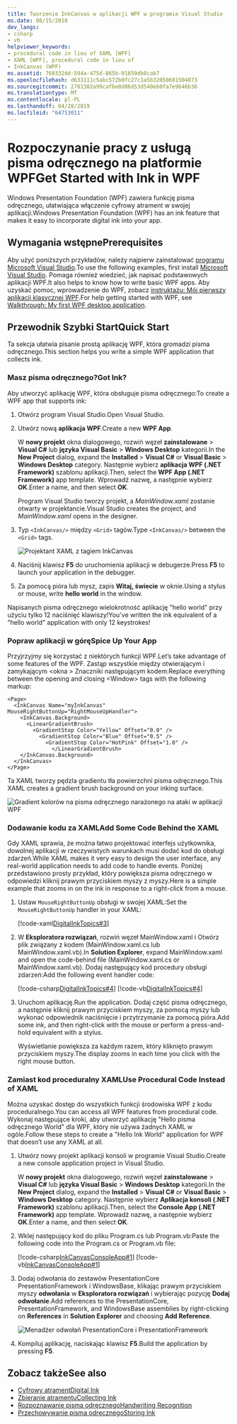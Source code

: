```yaml
---
title: Tworzenie InkCanvas w aplikacji WPF w programie Visual Studio
ms.date: 08/15/2018
dev_langs:
- csharp
- vb
helpviewer_keywords:
- procedural code in lieu of XAML [WPF]
- XAML [WPF], procedural code in lieu of
- InkCanvas (WPF)
ms.assetid: 760332dd-594a-475d-865b-01659db8cab7
ms.openlocfilehash: d633111c5abc572b0fc27c1a5b32050681504073
ms.sourcegitcommit: 2701302a99cafbe0d86d53d540eb0fa7e9b46b36
ms.translationtype: MT
ms.contentlocale: pl-PL
ms.lasthandoff: 04/28/2019
ms.locfileid: "64753011"
---
```

# <a name="get-started-with-ink-in-wpf"></a><span data-ttu-id="b89bc-102">Rozpoczynanie pracy z usługą pisma odręcznego na platformie WPF</span><span class="sxs-lookup"><span data-stu-id="b89bc-102">Get Started with Ink in WPF</span></span>

<span data-ttu-id="b89bc-103">Windows Presentation Foundation (WPF) zawiera funkcję pisma odręcznego, ułatwiająca włączenie cyfrowy atrament w swojej aplikacji.</span><span class="sxs-lookup"><span data-stu-id="b89bc-103">Windows Presentation Foundation (WPF) has an ink feature that makes it easy to incorporate digital ink into your app.</span></span>

## <a name="prerequisites"></a><span data-ttu-id="b89bc-104">Wymagania wstępne</span><span class="sxs-lookup"><span data-stu-id="b89bc-104">Prerequisites</span></span>

<span data-ttu-id="b89bc-105">Aby użyć poniższych przykładów, należy najpierw zainstalować [programu Microsoft Visual Studio](https://visualstudio.microsoft.com/downloads/?utm_medium=microsoft&utm_source=docs.microsoft.com&utm_campaign=inline+link&utm_content=download+vs2019).</span><span class="sxs-lookup"><span data-stu-id="b89bc-105">To use the following examples, first install [Microsoft Visual Studio](https://visualstudio.microsoft.com/downloads/?utm_medium=microsoft&utm_source=docs.microsoft.com&utm_campaign=inline+link&utm_content=download+vs2019).</span></span> <span data-ttu-id="b89bc-106">Pomaga również wiedzieć, jak napisać podstawowych aplikacji WPF.</span><span class="sxs-lookup"><span data-stu-id="b89bc-106">It also helps to know how to write basic WPF apps.</span></span> <span data-ttu-id="b89bc-107">Aby uzyskać pomoc, wprowadzenie do WPF, zobacz [instruktażu: Mój pierwszy aplikacji klasycznej WPF](../getting-started/walkthrough-my-first-wpf-desktop-application.md).</span><span class="sxs-lookup"><span data-stu-id="b89bc-107">For help getting started with WPF, see [Walkthrough: My first WPF desktop application](../getting-started/walkthrough-my-first-wpf-desktop-application.md).</span></span>

## <a name="quick-start"></a><span data-ttu-id="b89bc-108">Przewodnik Szybki Start</span><span class="sxs-lookup"><span data-stu-id="b89bc-108">Quick Start</span></span>

<span data-ttu-id="b89bc-109">Ta sekcja ułatwia pisanie prostą aplikację WPF, która gromadzi pisma odręcznego.</span><span class="sxs-lookup"><span data-stu-id="b89bc-109">This section helps you write a simple WPF application that collects ink.</span></span>

### <a name="got-ink"></a><span data-ttu-id="b89bc-110">Masz pisma odręcznego?</span><span class="sxs-lookup"><span data-stu-id="b89bc-110">Got Ink?</span></span>

<span data-ttu-id="b89bc-111">Aby utworzyć aplikację WPF, która obsługuje pisma odręcznego:</span><span class="sxs-lookup"><span data-stu-id="b89bc-111">To create a WPF app that supports ink:</span></span>

1. <span data-ttu-id="b89bc-112">Otwórz program Visual Studio.</span><span class="sxs-lookup"><span data-stu-id="b89bc-112">Open Visual Studio.</span></span>

2. <span data-ttu-id="b89bc-113">Utwórz nową **aplikacja WPF**.</span><span class="sxs-lookup"><span data-stu-id="b89bc-113">Create a new **WPF App**.</span></span>

   <span data-ttu-id="b89bc-114">W **nowy projekt** okna dialogowego, rozwiń węzeł **zainstalowane** > **Visual C#** lub **języka Visual Basic**  >   **Windows Desktop** kategorii.</span><span class="sxs-lookup"><span data-stu-id="b89bc-114">In the **New Project** dialog, expand the **Installed** > **Visual C#** or **Visual Basic** > **Windows Desktop** category.</span></span> <span data-ttu-id="b89bc-115">Następnie wybierz **aplikacja WPF (.NET Framework)** szablonu aplikacji.</span><span class="sxs-lookup"><span data-stu-id="b89bc-115">Then, select the **WPF App (.NET Framework)** app template.</span></span> <span data-ttu-id="b89bc-116">Wprowadź nazwę, a następnie wybierz **OK**.</span><span class="sxs-lookup"><span data-stu-id="b89bc-116">Enter a name, and then select **OK**.</span></span>

   <span data-ttu-id="b89bc-117">Program Visual Studio tworzy projekt, a *MainWindow.xaml* zostanie otwarty w projektancie.</span><span class="sxs-lookup"><span data-stu-id="b89bc-117">Visual Studio creates the project, and *MainWindow.xaml* opens in the designer.</span></span>

3. <span data-ttu-id="b89bc-118">Typ `<InkCanvas/>` między `<Grid>` tagów.</span><span class="sxs-lookup"><span data-stu-id="b89bc-118">Type `<InkCanvas/>` between the `<Grid>` tags.</span></span>

   ![Projektant XAML z tagiem InkCanvas](./media/getting-started-with-ink/inkcanvas-xaml.png)

4. <span data-ttu-id="b89bc-120">Naciśnij klawisz **F5** do uruchomienia aplikacji w debugerze.</span><span class="sxs-lookup"><span data-stu-id="b89bc-120">Press **F5** to launch your application in the debugger.</span></span>

5. <span data-ttu-id="b89bc-121">Za pomocą pióra lub mysz, zapis **Witaj, świecie** w oknie.</span><span class="sxs-lookup"><span data-stu-id="b89bc-121">Using a stylus or mouse, write **hello world** in the window.</span></span>

<span data-ttu-id="b89bc-122">Napisanych pisma odręcznego wielokrotność aplikację "hello world" przy użyciu tylko 12 naciśnięć klawiszy!</span><span class="sxs-lookup"><span data-stu-id="b89bc-122">You've written the ink equivalent of a "hello world" application with only 12 keystrokes!</span></span>

### <a name="spice-up-your-app"></a><span data-ttu-id="b89bc-123">Popraw aplikacji w górę</span><span class="sxs-lookup"><span data-stu-id="b89bc-123">Spice Up Your App</span></span>

<span data-ttu-id="b89bc-124">Przyjrzyjmy się korzystać z niektórych funkcji WPF.</span><span class="sxs-lookup"><span data-stu-id="b89bc-124">Let’s take advantage of some features of the WPF.</span></span> <span data-ttu-id="b89bc-125">Zastąp wszystkie między otwierającym i zamykającym \<okna > Znaczniki następującym kodem:</span><span class="sxs-lookup"><span data-stu-id="b89bc-125">Replace everything between the opening and closing \<Window> tags with the following markup:</span></span>

```xaml
<Page>
  <InkCanvas Name="myInkCanvas" MouseRightButtonUp="RightMouseUpHandler">
    <InkCanvas.Background>
      <LinearGradientBrush>
        <GradientStop Color="Yellow" Offset="0.0" />
          <GradientStop Color="Blue" Offset="0.5" />
            <GradientStop Color="HotPink" Offset="1.0" />
              </LinearGradientBrush>
    </InkCanvas.Background>
  </InkCanvas>
</Page>
```

<span data-ttu-id="b89bc-126">Ta XAML tworzy pędzla gradientu tła powierzchni pisma odręcznego.</span><span class="sxs-lookup"><span data-stu-id="b89bc-126">This XAML creates a gradient brush background on your inking surface.</span></span>

![Gradient kolorów na pisma odręcznego narażonego na ataki w aplikacji WPF](./media/getting-started-with-ink/gradient-colors.png)

### <a name="add-some-code-behind-the-xaml"></a><span data-ttu-id="b89bc-128">Dodawanie kodu za XAML</span><span class="sxs-lookup"><span data-stu-id="b89bc-128">Add Some Code Behind the XAML</span></span>

<span data-ttu-id="b89bc-129">Gdy XAML sprawia, że można łatwo projektować interfejs użytkownika, dowolnej aplikacji w rzeczywistych warunkach musi dodać kod do obsługi zdarzeń.</span><span class="sxs-lookup"><span data-stu-id="b89bc-129">While XAML makes it very easy to design the user interface, any real-world application needs to add code to handle events.</span></span> <span data-ttu-id="b89bc-130">Poniżej przedstawiono prosty przykład, który powiększa pisma odręcznego w odpowiedzi kliknij prawym przyciskiem myszy z myszy.</span><span class="sxs-lookup"><span data-stu-id="b89bc-130">Here is a simple example that zooms in on the ink in response to a right-click from a mouse.</span></span>

1. <span data-ttu-id="b89bc-131">Ustaw `MouseRightButtonUp` obsługi w swojej XAML:</span><span class="sxs-lookup"><span data-stu-id="b89bc-131">Set the `MouseRightButtonUp` handler in your XAML:</span></span>

   [!code-xaml[DigitalInkTopics#3](~/samples/snippets/csharp/VS_Snippets_Wpf/DigitalInkTopics/CSharp/Window2.xaml#3)]

1. <span data-ttu-id="b89bc-132">W **Eksploratora rozwiązań**, rozwiń węzeł MainWindow.xaml i Otwórz plik związany z kodem (MainWindow.xaml.cs lub MainWindow.xaml.vb).</span><span class="sxs-lookup"><span data-stu-id="b89bc-132">In **Solution Explorer**, expand MainWindow.xaml and open the code-behind file (MainWindow.xaml.cs or MainWindow.xaml.vb).</span></span> <span data-ttu-id="b89bc-133">Dodaj następujący kod procedury obsługi zdarzeń:</span><span class="sxs-lookup"><span data-stu-id="b89bc-133">Add the following event handler code:</span></span>

   [!code-csharp[DigitalInkTopics#4](~/samples/snippets/csharp/VS_Snippets_Wpf/DigitalInkTopics/CSharp/Window2.xaml.cs#4)]
   [!code-vb[DigitalInkTopics#4](~/samples/snippets/visualbasic/VS_Snippets_Wpf/DigitalInkTopics/VisualBasic/Window2.xaml.vb#4)]

1. <span data-ttu-id="b89bc-134">Uruchom aplikację.</span><span class="sxs-lookup"><span data-stu-id="b89bc-134">Run the application.</span></span> <span data-ttu-id="b89bc-135">Dodaj część pisma odręcznego, a następnie kliknij prawym przyciskiem myszy, za pomocą myszy lub wykonać odpowiednik naciśnięcie i przytrzymanie za pomocą pióra.</span><span class="sxs-lookup"><span data-stu-id="b89bc-135">Add some ink, and then right-click with the mouse or perform a press-and-hold equivalent with a stylus.</span></span>

   <span data-ttu-id="b89bc-136">Wyświetlanie powiększa za każdym razem, który kliknięto prawym przyciskiem myszy.</span><span class="sxs-lookup"><span data-stu-id="b89bc-136">The display zooms in each time you click with the right mouse button.</span></span>

### <a name="use-procedural-code-instead-of-xaml"></a><span data-ttu-id="b89bc-137">Zamiast kod proceduralny XAML</span><span class="sxs-lookup"><span data-stu-id="b89bc-137">Use Procedural Code Instead of XAML</span></span>

<span data-ttu-id="b89bc-138">Można uzyskać dostęp do wszystkich funkcji środowiska WPF z kodu proceduralnego.</span><span class="sxs-lookup"><span data-stu-id="b89bc-138">You can access all WPF features from procedural code.</span></span> <span data-ttu-id="b89bc-139">Wykonaj następujące kroki, aby utworzyć aplikację "Hello pisma odręcznego World" dla WPF, który nie używa żadnych XAML w ogóle.</span><span class="sxs-lookup"><span data-stu-id="b89bc-139">Follow these steps to create a "Hello Ink World" application for WPF that doesn’t use any XAML at all.</span></span>

1. <span data-ttu-id="b89bc-140">Utwórz nowy projekt aplikacji konsoli w programie Visual Studio.</span><span class="sxs-lookup"><span data-stu-id="b89bc-140">Create a new console application project in Visual Studio.</span></span>

   <span data-ttu-id="b89bc-141">W **nowy projekt** okna dialogowego, rozwiń węzeł **zainstalowane** > **Visual C#** lub **języka Visual Basic**  >   **Windows Desktop** kategorii.</span><span class="sxs-lookup"><span data-stu-id="b89bc-141">In the **New Project** dialog, expand the **Installed** > **Visual C#** or **Visual Basic** > **Windows Desktop** category.</span></span> <span data-ttu-id="b89bc-142">Następnie wybierz **Aplikacja konsoli (.NET Framework)** szablonu aplikacji.</span><span class="sxs-lookup"><span data-stu-id="b89bc-142">Then, select the **Console App (.NET Framework)** app template.</span></span> <span data-ttu-id="b89bc-143">Wprowadź nazwę, a następnie wybierz **OK**.</span><span class="sxs-lookup"><span data-stu-id="b89bc-143">Enter a name, and then select **OK**.</span></span>

1. <span data-ttu-id="b89bc-144">Wklej następujący kod do pliku Program.cs lub Program.vb:</span><span class="sxs-lookup"><span data-stu-id="b89bc-144">Paste the following code into the Program.cs or Program.vb file:</span></span>

   [!code-csharp[InkCanvasConsoleApp#1](~/samples/snippets/csharp/VS_Snippets_Wpf/InkCanvasConsoleApp/CSharp/Program.cs#1)]
   [!code-vb[InkCanvasConsoleApp#1](~/samples/snippets/visualbasic/VS_Snippets_Wpf/InkCanvasConsoleApp/VisualBasic/Module1.vb#1)]

1. <span data-ttu-id="b89bc-145">Dodaj odwołania do zestawów PresentationCore PresentationFramework i WindowsBase, klikając prawym przyciskiem myszy **odwołania** w **Eksploratora rozwiązań** i wybierając pozycję **Dodaj odwołanie**.</span><span class="sxs-lookup"><span data-stu-id="b89bc-145">Add references to the PresentationCore, PresentationFramework, and WindowsBase assemblies by right-clicking on **References** in **Solution Explorer** and choosing **Add Reference**.</span></span>

   ![Menadżer odwołań PresentationCore i PresentationFramework](./media/getting-started-with-ink/reference-manager-presentationcore-presentationframework.png)

1. <span data-ttu-id="b89bc-147">Kompiluj aplikację, naciskając klawisz **F5**.</span><span class="sxs-lookup"><span data-stu-id="b89bc-147">Build the application by pressing **F5**.</span></span>

## <a name="see-also"></a><span data-ttu-id="b89bc-148">Zobacz także</span><span class="sxs-lookup"><span data-stu-id="b89bc-148">See also</span></span>

- [<span data-ttu-id="b89bc-149">Cyfrowy atrament</span><span class="sxs-lookup"><span data-stu-id="b89bc-149">Digital Ink</span></span>](digital-ink.md)
- [<span data-ttu-id="b89bc-150">Zbieranie atramentu</span><span class="sxs-lookup"><span data-stu-id="b89bc-150">Collecting Ink</span></span>](collecting-ink.md)
- [<span data-ttu-id="b89bc-151">Rozpoznawanie pisma odręcznego</span><span class="sxs-lookup"><span data-stu-id="b89bc-151">Handwriting Recognition</span></span>](handwriting-recognition.md)
- [<span data-ttu-id="b89bc-152">Przechowywanie pisma odręcznego</span><span class="sxs-lookup"><span data-stu-id="b89bc-152">Storing Ink</span></span>](storing-ink.md)
